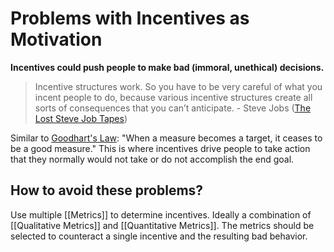 # Problems with Incentives as Motivation
**Incentives could push people to make bad (immoral, unethical) decisions.**

> Incentive structures work. So you have to be very careful of what you incent people to do, because various incentive structures create all sorts of consequences that you can’t anticipate.
\- Steve Jobs ([The Lost Steve Job Tapes](https://www.fastcompany.com/1826869/lost-steve-jobs-tapes))

Similar to [Goodhart's Law](https://en.wikipedia.org/wiki/Goodhart%27s_law): "When a measure becomes a target, it ceases to be a good measure." This is where incentives drive people to take action that they normally would not take or do not accomplish the end goal. 

## How to avoid these problems?
Use multiple [[Metrics]] to determine incentives. Ideally a combination of [[Qualitative Metrics]] and [[Quantitative Metrics]]. The metrics should be selected to counteract a single incentive and the resulting bad behavior.